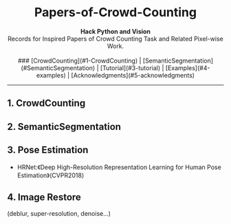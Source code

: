 <br>
<h1 align="center">Papers-of-Crowd-Counting</h1>


<div align="center">
  <strong>Hack Python and Vision</strong>
</div>

<div align="center">
  Records for Inspired Papers of Crowd Counting Task and Related Pixel-wise Work. 
</div>

<br/>

<div align="center">
 ### [CrowdCounting](#1-CrowdCounting) | [SemanticSegmentation](#SemanticSegmentation) | [Tutorial](#3-tutorial) | [Examples](#4-examples) | [Acknowledgments](#5-acknowledgments)
</div>

---
## 1. CrowdCounting


## 2. SemanticSegmentation


## 3. Pose Estimation
   - HRNet:《Deep High-Resolution Representation Learning for Human Pose Estimation》(CVPR2018)
   
## 4. Image Restore

(deblur, super-resolution, denoise...)



